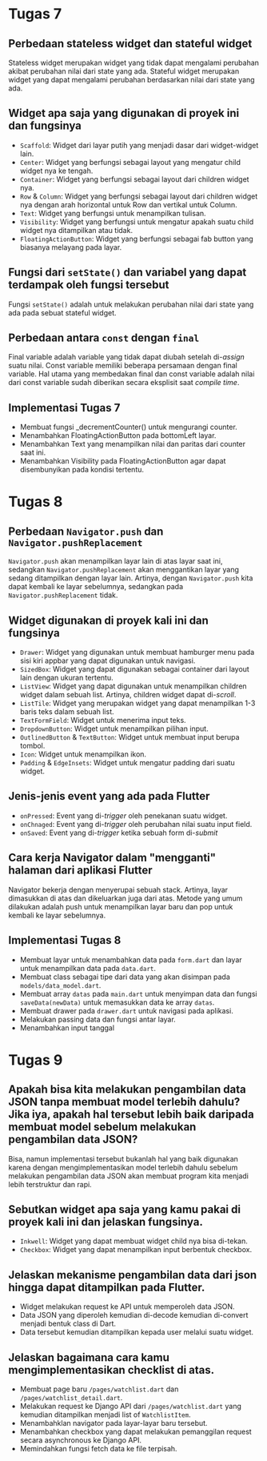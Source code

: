 # Tugas 7

## Perbedaan stateless widget dan stateful widget

Stateless widget merupakan widget yang tidak dapat mengalami perubahan akibat perubahan nilai dari state yang ada. Stateful widget merupakan widget yang dapat mengalami perubahan berdasarkan nilai dari state yang ada.

## Widget apa saja yang digunakan di proyek ini dan fungsinya

- `Scaffold`: Widget dari layar putih yang menjadi dasar dari widget-widget lain.
- `Center`: Widget yang berfungsi sebagai layout yang mengatur child widget nya ke tengah.
- `Container`: Widget yang berfungsi sebagai layout dari children widget nya.
- `Row` & `Column`: Widget yang berfungsi sebagai layout dari children widget nya dengan arah horizontal untuk Row dan vertikal untuk Column.
- `Text`: Widget yang berfungsi untuk menampilkan tulisan.
- `Visibility`: Widget yang berfungsi untuk mengatur apakah suatu child widget nya ditampilkan atau tidak.
- `FloatingActionButton`: Widget yang berfungsi sebagai fab button yang biasanya melayang pada layar.

## Fungsi dari `setState()` dan variabel yang dapat terdampak oleh fungsi tersebut

Fungsi `setState()` adalah untuk melakukan perubahan nilai dari state yang ada pada sebuat stateful widget. 

## Perbedaan antara `const` dengan `final`

Final variable adalah variable yang tidak dapat diubah setelah di-*assign* suatu nilai. Const variable memiliki beberapa persamaan dengan final variable. Hal utama yang membedakan final dan const variable adalah nilai dari const variable sudah diberikan secara eksplisit saat *compile time*.

## Implementasi Tugas 7

- Membuat fungsi _decrementCounter() untuk mengurangi counter.
- Menambahkan FloatingActionButton pada bottomLeft layar.
- Menambahkan Text yang menampilkan nilai dan paritas dari counter saat ini.
- Menambahkan Visibility pada FloatingActionButton agar dapat disembunyikan pada kondisi tertentu.

# Tugas 8

## Perbedaan `Navigator.push` dan `Navigator.pushReplacement`

`Navigator.push` akan menampilkan layar lain di atas layar saat ini, sedangkan `Navigator.pushReplacement` akan menggantikan layar yang sedang ditampilkan dengan layar lain. Artinya, dengan `Navigator.push` kita dapat kembali ke layar sebelumnya, sedangkan pada `Navigator.pushReplacement` tidak.

## Widget digunakan di proyek kali ini dan fungsinya

- `Drawer`: Widget yang digunakan untuk membuat hamburger menu pada sisi kiri appbar yang dapat digunakan untuk navigasi.
- `SizedBox`: Widget yang dapat digunakan sebagai container dari layout lain dengan ukuran tertentu.
- `ListView`: Widget yang dapat digunakan untuk menampilkan children widget dalam sebuah list. Artinya, children widget dapat di-*scroll*.
- `ListTile`: Widget yang merupakan widget yang dapat menampilkan 1-3 baris teks dalam sebuah list.
- `TextFormField`: Widget untuk menerima input teks.
- `DropdownButton`: Widget untuk menampilkan pilihan input.
- `OutlinedButton` & `TextButton`: Widget untuk membuat input berupa tombol.
- `Icon`: Widget untuk menampilkan ikon.
- `Padding` & `EdgeInsets`: Widget untuk mengatur padding dari suatu widget.

## Jenis-jenis event yang ada pada Flutter 

- `onPressed`: Event yang di-*trigger* oleh penekanan suatu widget.
- `onChnaged`: Event yang di-*trigger* oleh perubahan nilai suatu input field.
- `onSaved`: Event yang di-*trigger* ketika sebuah form di-*submit*
 
## Cara kerja Navigator dalam "mengganti" halaman dari aplikasi Flutter

Navigator bekerja dengan menyerupai sebuah stack. Artinya, layar dimasukkan di atas dan dikeluarkan juga dari atas. Metode yang umum dilakukan adalah push untuk menampilkan layar baru dan pop untuk kembali ke layar sebelumnya.
 
## Implementasi Tugas 8

- Membuat layar untuk menambahkan data pada `form.dart` dan layar untuk menampilkan data pada `data.dart`.
- Membuat class sebagai tipe dari data yang akan disimpan pada `models/data_model.dart`.
- Membuat array `datas` pada `main.dart` untuk menyimpan data dan fungsi `saveData(newData)` untuk memasukkan data ke array `datas`.
- Membuat drawer pada `drawer.dart` untuk navigasi pada aplikasi.
- Melakukan passing data dan fungsi antar layar.
- Menambahkan input tanggal

# Tugas 9

## Apakah bisa kita melakukan pengambilan data JSON tanpa membuat model terlebih dahulu? Jika iya, apakah hal tersebut lebih baik daripada membuat model sebelum melakukan pengambilan data JSON?

Bisa, namun implementasi tersebut bukanlah hal yang baik digunakan karena dengan mengimplementasikan model terlebih dahulu sebelum melakukan pengambilan data JSON akan membuat program kita menjadi lebih terstruktur dan rapi.

## Sebutkan widget apa saja yang kamu pakai di proyek kali ini dan jelaskan fungsinya.

- `Inkwell`: Widget yang dapat membuat widget child nya bisa di-tekan.
- `Checkbox`: Widget yang dapat menampilkan input berbentuk checkbox.

## Jelaskan mekanisme pengambilan data dari json hingga dapat ditampilkan pada Flutter.

- Widget melakukan request ke API untuk memperoleh data JSON.
- Data JSON yang diperoleh kemudian di-decode kemudian di-convert menjadi bentuk class di Dart.
- Data tersebut kemudian ditampilkan kepada user melalui suatu widget.
## Jelaskan bagaimana cara kamu mengimplementasikan checklist di atas.

- Membuat page baru `/pages/watchlist.dart` dan `/pages/watchlist_detail.dart`.
- Melakukan request ke Django API dari `/pages/watchlist.dart` yang kemudian ditampilkan menjadi list of `WatchlistItem`.
- Menambahklan navigator pada layar-layar baru tersebut.
- Menambahkan checkbox yang dapat melakukan pemanggilan request secara asynchronous ke Django API.
- Memindahkan fungsi fetch data ke file terpisah.